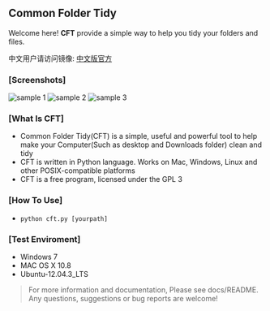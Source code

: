 ## Common Folder Tidy ##

Welcome here! **CFT** provide a simple way to help you tidy your folders and files.

中文用户请访问镜像: [中文版官方](http://hi.baidu.com/idiscoverylife/item/537a2cda55726c3138f6f7e2)

### [Screenshots]

![sample 1](https://raw.github.com/ifconfigyeah/cft/master/quick%20look/sample/sample1.png)
![sample 2](https://raw.github.com/ifconfigyeah/cft/master/quick%20look/sample/sample2.png)
![sample 3](https://raw.github.com/ifconfigyeah/cft/master/quick%20look/sample/sample3.jpg)


### [What Is CFT]

+ Common Folder Tidy(CFT) is a simple, useful and powerful tool to help make your Computer(Such as desktop and Downloads folder) clean and tidy 
+ CFT is written in Python language. Works on Mac, Windows, Linux and other POSIX-compatible platforms
+ CFT is a free program, licensed under the GPL 3

### [How To Use]

+ `python cft.py [yourpath]`

### [Test Enviroment]
+ Windows 7
+ MAC OS X 10.8
+ Ubuntu-12.04.3_LTS



> For more information and documentation, Please see docs/README. Any questions, suggestions or bug reports are welcome!
